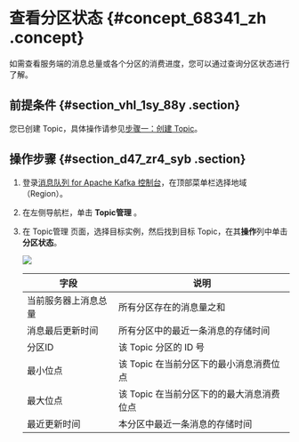 # 查看分区状态 {#concept_68341_zh .concept}

如需查看服务端的消息总量或各个分区的消费进度，您可以通过查询分区状态进行了解。

## 前提条件 {#section_vhl_1sy_88y .section}

您已创建 Topic，具体操作请参见[步骤一：创建 Topic](../../../../cn.zh-CN/快速入门/步骤三：创建资源.md#section_zm0_ysj_343)。

## 操作步骤 {#section_d47_zr4_syb .section}

1.  登录[消息队列 for Apache Kafka 控制台](https://kafka.console.aliyun.com)，在顶部菜单栏选择地域（Region）。

2.  在左侧导航栏，单击 **Topic管理** 。

3.  在 Topic管理 页面，选择目标实例，然后找到目标 Topic，在其**操作**列中单击**分区状态**。

    ![](http://static-aliyun-doc.oss-cn-hangzhou.aliyuncs.com/assets/img/998830/156837208157139_zh-CN.png)

    |字段|说明|
    |--|--|
    |当前服务器上消息总量|所有分区存在的消息量之和|
    |消息最后更新时间|所有分区中的最近一条消息的存储时间|
    |分区ID|该 Topic 分区的 ID 号|
    |最小位点|该 Topic 在当前分区下的最小消息消费位点|
    |最大位点|该 Topic 在当前分区下的的最大消息消费位点|
    |最近更新时间|本分区中最近一条消息的存储时间|



